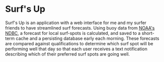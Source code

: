 # Surf's Up
Surf's Up is an application with a web interface for me and my surfer friends to have streamlined surf forecasts. Using buoy data from [NOAA's NDBC](https://www.ndbc.noaa.gov/), a forecast for local surf-spots is calculated, and saved to a short-term cache and a persisting database early each morning. These forecasts are compared against qualifications to determine which surf spot will be performing well that day so that each user receives a text notification describing which of their preferred surf spots are going well. 

